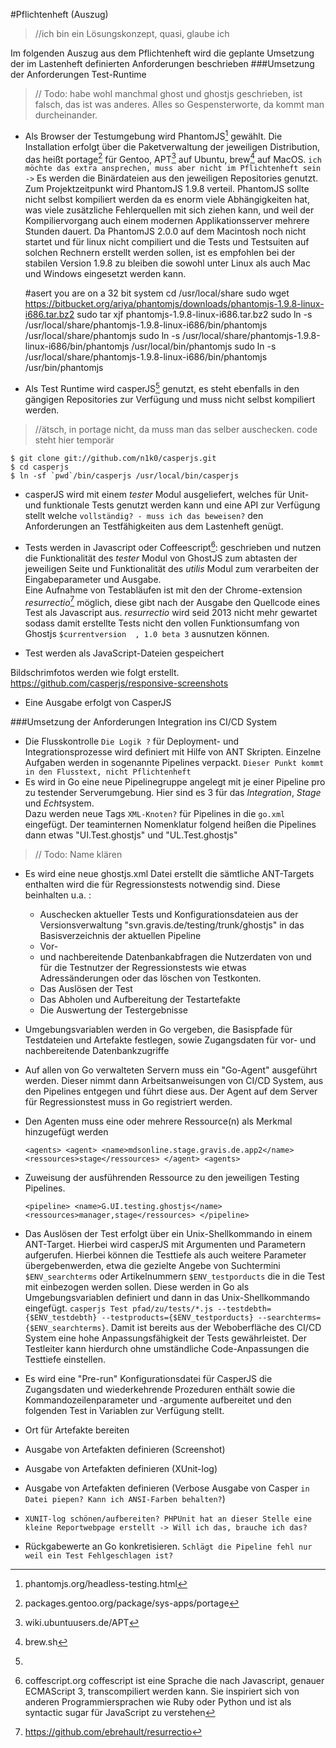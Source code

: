 #Pflichtenheft (Auszug)
>//ich bin ein Lösungskonzept, quasi, glaube ich

Im folgenden Auszug aus dem Pflichtenheft wird die geplante Umsetzung der im Lastenheft definierten Anforderungen beschrieben
###Umsetzung der Anforderungen Test-Runtime

> // Todo: habe wohl manchmal ghost und ghostjs geschrieben, ist falsch, das ist was anderes. Alles so Gespensterworte, da kommt man durcheinander.

* Als Browser der Testumgebung wird PhantomJS[^phantomjsweb] gewählt. Die Installation erfolgt über die Paketverwaltung der jeweiligen Distribution, das heißt portage[^portageweb] für Gentoo, APT[^aptweb] auf Ubuntu, brew[^brewweb] auf MacOS. `ich möchte das extra ansprechen, muss aber nicht im Pflichtenheft sein ->` Es werden die Binärdateien aus den jeweiligen Repositories genutzt. Zum Projektzeitpunkt wird PhantomJS 1.9.8 verteil.  PhantomJS sollte nicht selbst kompiliert werden da es enorm viele Abhängigkeiten hat, was viele zusätzliche Fehlerquellen mit sich ziehen kann, und weil der Kompiliervorgang auch einem modernen Applikationsserver mehrere Stunden dauert. Da PhantomJS 2.0.0 auf dem Macintosh noch nicht startet und für linux nicht compiliert und die Tests und Testsuiten auf solchen Rechnern erstellt werden sollen, ist es empfohlen bei der stabilen Version 1.9.8 zu bleiben die sowohl unter Linux als auch Mac und Windows eingesetzt werden kann.

     #asert you are on a 32 bit system
    cd /usr/local/share
    sudo wget https://bitbucket.org/ariya/phantomjs/downloads/phantomjs-1.9.8-linux-i686.tar.bz2
    sudo tar xjf phantomjs-1.9.8-linux-i686.tar.bz2
    sudo ln -s /usr/local/share/phantomjs-1.9.8-linux-i686/bin/phantomjs /usr/local/share/phantomjs
    sudo ln -s /usr/local/share/phantomjs-1.9.8-linux-i686/bin/phantomjs /usr/local/bin/phantomjs
    sudo ln -s /usr/local/share/phantomjs-1.9.8-linux-i686/bin/phantomjs /usr/bin/phantomjs


*  Als Test Runtime wird casperJS[^casperjsweb] genutzt, es steht ebenfalls in den gängigen Repositories zur Verfügung und muss nicht selbst kompiliert werden.
>//ätsch, in portage nicht, da muss man das selber auschecken. code steht hier temporär

    $ git clone git://github.com/n1k0/casperjs.git
    $ cd casperjs
    $ ln -sf `pwd`/bin/casperjs /usr/local/bin/casperjs


* casperJS wird mit einem _tester_ Modul ausgeliefert, welches für Unit- und funktionale Tests genutzt werden kann und eine API zur Verfügung stellt welche `vollständig? - muss ich das beweisen?` den Anforderungen an Testfähigkeiten aus dem Lastenheft genügt.

* Tests werden in Javascript oder Coffeescript[^coffeescriptweb]: geschrieben und nutzen die Funktionalität des _tester_ Modul von GhostJS zum abtasten der jeweiligen Seite und Funktionalität des _utilis_ Modul zum verarbeiten der Eingabeparameter und Ausgabe.    
Eine Aufnahme von Testabläufen ist mit den der Chrome-extension _resurrectio_[^resurrectioweb] möglich, diese gibt nach der Ausgabe den Quellcode eines Test als Javascript aus. _resurrectio_ wird seid 2013 nicht mehr gewartet sodass damit erstellte Tests nicht den vollen Funktionsumfang von Ghostjs `$currentversion  , 1.0 beta 3` ausnutzen können.
* Test werden als JavaScript-Dateien gespeichert

Bildschrimfotos werden wie folgt erstellt.
https://github.com/casperjs/responsive-screenshots


[^phantomjsweb]:phantomjs.org/headless-testing.html
[^portageweb]:packages.gentoo.org/package/sys-apps/portage
[^aptweb]:wiki.ubuntuusers.de/APT
[^brewweb]:brew.sh
[^casperjsweb]:
[^casperjstestermodule]:http://casperjs.readthedocs.org/en/latest/modules/tester.html
[^casperjstesting]:http://casperjs.readthedocs.org/en/latest/testing.html#testing
[^resurrectioweb]:https://github.com/ebrehault/resurrectio 

[^coffeescriptweb]:coffescript.org coffescript ist eine Sprache die nach Javascript, genauer ECMAScript 3, transcompiliert werden kann. Sie inspiriert sich von anderen Programmiersprachen wie Ruby oder Python und ist als syntactic sugar für JavaScript zu verstehen 
* Eine Ausgabe erfolgt von CasperJS

###Umsetzung der Anforderungen Integration ins CI/CD System
* Die Flusskontrolle `Die Logik ?` für Deployment- und Integrationsprozesse wird definiert mit Hilfe von ANT Skripten. Einzelne Aufgaben werden in sogenannte Pipelines verpackt. `Dieser Punkt kommt in den Flusstext, nicht Pflichtenheft`
* Es wird in Go eine neue Pipelinegruppe angelegt mit je einer Pipeline pro zu testender Serverumgebung. Hier sind es 3 für das _Integration_, _Stage_ und _Echt_‌system.    
 Dazu werden neue Tags `XML-Knoten?` für Pipelines in die `go.xml` eingefügt. Der teaminternen Nomenklatur folgend heißen die Pipelines dann etwas "UI.Test.ghostjs" und "UL.Test.ghostjs"
>// Todo: Name klären

* Es wird eine neue ghostjs.xml Datei erstellt die sämtliche ANT-Targets enthalten wird die für Regressionstests notwendig sind. Diese beinhalten u.a. : 
	* Auschecken aktueller Tests und Konfigurationsdateien aus der Versionsverwaltung "svn.gravis.de/testing/trunk/ghostjs" in das Basisverzeichnis der aktuellen Pipeline
	* Vor-
	* und nachbereitende Datenbankabfragen die Nutzerdaten von und für die Testnutzer der Regressionstests wie etwas Adressänderungen oder das löschen von Testkonten.
	* Das Auslösen der Test
	* Das Abholen und Aufbereitung der Testartefakte
	* Die Auswertung der Testergebnisse
	 	
* Umgebungsvariablen werden in Go vergeben, die Basispfade für Testdateien und Artefakte festlegen, sowie Zugangsdaten für vor- und nachbereitende Datenbankzugriffe
* Auf allen von Go verwalteten Servern muss ein "Go-Agent" ausgeführt werden. Dieser nimmt dann Arbeitsanweisungen von CI/CD System, aus den Pipelines entgegen und führt diese aus. Der Agent auf dem Server für Regressionstest muss in Go registriert werden.
* Den Agenten muss eine oder mehrere Ressource(n) als Merkmal hinzugefügt werden

    `<agents>
    	<agent>
    		<name>mdsonline.stage.gravis.de.app2</name>
    		<ressources>stage</ressources>
    	</agent>
    <agents>`
    
* Zuweisung der ausführenden Ressource zu den jeweiligen Testing Pipelines.    

     `<pipeline>
     	<name>G.UI.testing.ghostjs</name>
      	<ressources>manager,stage</ressources>
      </pipeline>`

* Das Auslösen der Test erfolgt über ein Unix-Shellkommando in einem ANT-Target. Hierbei wird casperJS mit Argumenten und Parametern aufgerufen. Hierbei können die Testtiefe als auch weitere Parameter übergebenwerden, etwa die gezielte Angebe von Suchtermini `$ENV_searchterms` oder Artikelnummern `$ENV_testporducts` die in die Test mit einbezogen werden sollen. Diese werden in Go als Umgebungsvariablen definiert und dann in das Unix-Shellkommando eingefügt.
 `casperjs Test pfad/zu/tests/*.js --testdebth={$ENV_testdebth} --testproducts={$ENV_testporducts} --searchterms={$ENV_searchterms}`.
 Damit ist bereits aus der Weboberfläche des CI/CD System eine hohe Anpassungsfähigkeit der Tests gewährleistet. Der Testleiter kann hierdurch ohne umständliche Code-Anpassungen die Testtiefe einstellen.

* Es wird eine "Pre-run" Konfigurationsdatei für CasperJS die Zugangsdaten und wiederkehrende Prozeduren enthält sowie die Kommandozeilenparameter und -argumente aufbereitet und den folgenden Test in Variablen zur Verfügung stellt.

* Ort für Artefakte bereiten
* Ausgabe von Artefakten definieren (Screenshot)
* Ausgabe von Artefakten definieren (XUnit-log)
* Ausgabe von Artefakten definieren (Verbose Ausgabe von Casper `in Datei piepen? Kann ich ANSI-Farben behalten?`)
* `XUNIT-log schönen/aufbereiten? PHPUnit hat an dieser Stelle eine kleine Reportwebpage erstellt -> Will ich das, brauche ich das?`
* Rückgabewerte an Go konkretisieren. `Schlägt die Pipeline fehl nur weil ein Test Fehlgeschlagen ist?`



